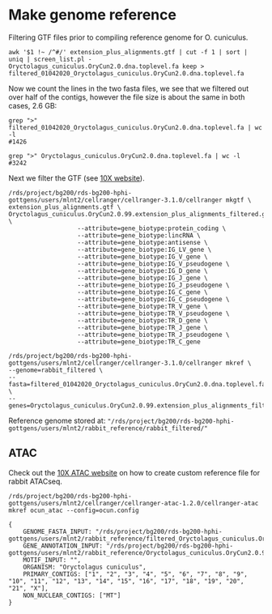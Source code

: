 # Make genome reference

Filtering GTF files prior to compiling reference genome for O. cuniculus.

    awk '$1 !~ /^#/' extension_plus_alignments.gtf | cut -f 1 | sort | uniq | screen_list.pl - Oryctolagus_cuniculus.OryCun2.0.dna.toplevel.fa keep > filtered_01042020_Oryctolagus_cuniculus.OryCun2.0.dna.toplevel.fa

Now we count the lines in the two fasta files, we see that we filtered out over half of the contigs, however the file size is about the same in both cases, 2.6 GB:

    grep ">" filtered_01042020_Oryctolagus_cuniculus.OryCun2.0.dna.toplevel.fa | wc -l
    #1426

    grep ">" Oryctolagus_cuniculus.OryCun2.0.dna.toplevel.fa | wc -l
    #3242

Next we filter the GTF (see [10X website](https://support.10xgenomics.com/single-cell-gene-expression/software/pipelines/latest/advanced/references#mkgtf)).

    /rds/project/bg200/rds-bg200-hphi-gottgens/users/mlnt2/cellranger/cellranger-3.1.0/cellranger mkgtf \
    extension_plus_alignments.gtf \
    Oryctolagus_cuniculus.OryCun2.0.99.extension_plus_alignments_filtered.gtf \
                       --attribute=gene_biotype:protein_coding \
                       --attribute=gene_biotype:lincRNA \
                       --attribute=gene_biotype:antisense \
                       --attribute=gene_biotype:IG_LV_gene \
                       --attribute=gene_biotype:IG_V_gene \
                       --attribute=gene_biotype:IG_V_pseudogene \
                       --attribute=gene_biotype:IG_D_gene \
                       --attribute=gene_biotype:IG_J_gene \
                       --attribute=gene_biotype:IG_J_pseudogene \
                       --attribute=gene_biotype:IG_C_gene \
                       --attribute=gene_biotype:IG_C_pseudogene \
                       --attribute=gene_biotype:TR_V_gene \
                       --attribute=gene_biotype:TR_V_pseudogene \
                       --attribute=gene_biotype:TR_D_gene \
                       --attribute=gene_biotype:TR_J_gene \
                       --attribute=gene_biotype:TR_J_pseudogene \
                       --attribute=gene_biotype:TR_C_gene

    /rds/project/bg200/rds-bg200-hphi-gottgens/users/mlnt2/cellranger/cellranger-3.1.0/cellranger mkref \
    --genome=rabbit_filtered \
    --fasta=filtered_01042020_Oryctolagus_cuniculus.OryCun2.0.dna.toplevel.fa \
    --genes=Oryctolagus_cuniculus.OryCun2.0.99.extension_plus_alignments_filtered.gtf

Reference genome stored at: `"/rds/project/bg200/rds-bg200-hphi-gottgens/users/mlnt2/rabbit_reference/rabbit_filtered/"`

## ATAC

Check out the [10X ATAC website](https://support.10xgenomics.com/single-cell-atac/software/pipelines/latest/advanced/references#mkref) on how to create custom reference file for rabbit ATACseq.

    /rds/project/bg200/rds-bg200-hphi-gottgens/users/mlnt2/cellranger/cellranger-atac-1.2.0/cellranger-atac mkref ocun_atac --config=ocun.config

    {
        GENOME_FASTA_INPUT: "/rds/project/bg200/rds-bg200-hphi-gottgens/users/mlnt2/rabbit_reference/filtered_Oryctolagus_cuniculus.OryCun2.0.dna.toplevel.fa",
        GENE_ANNOTATION_INPUT: "/rds/project/bg200/rds-bg200-hphi-gottgens/users/mlnt2/rabbit_reference/Oryctolagus_cuniculus.OryCun2.0.99.filtered.gtf",
        MOTIF_INPUT: "",
        ORGANISM: "Oryctolagus cuniculus",
        PRIMARY_CONTIGS: ["1", "2", "3", "4", "5", "6", "7", "8", "9", "10", "11", "12", "13", "14", "15", "16", "17", "18", "19", "20", "21", "X"],
        NON_NUCLEAR_CONTIGS: ["MT"]
    }
